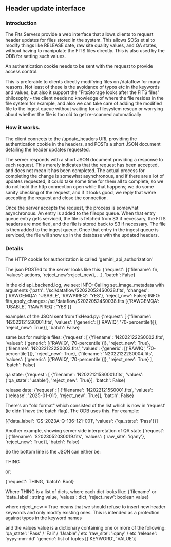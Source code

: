 ## Header update interface

### Introduction

The Fits Servers provide a web interface that allows clients to request header
updates for files stored in the system. This allows SOSs et al to modify
things like RELEASE date, raw site quality values, and QA states, without 
having to manipulate the FITS files directly. This is also used by the ODB
for setting such values.

An authentication cookie needs to be sent with the request to provide access
control.

This is preferable to clients directly modifying files on /dataflow for many
reasons. Not least of these is the avoidance of typos etc in the keywords and 
values, but also it support the "FitsStorage looks after the FITS files"
philosophy - the client needs no knowledge of where the file resides in the 
file system for example, and also we can take care of adding the modified
file to the ingest queue without waiting for a filesystem rescan or worrying 
about whether the file is too old to get re-scanned automatically

### How it works.

The client connects to the /update_headers URI, providing the authentication
cookie in the headers, and POSTs a short JSON document detailing the header
updates requested. 

The server responds with a short JSON document providing a response to each
request. This merely indicates that the request has been accepted, and does
not mean it has been completed. The actual process for completing the change
is somewhat asynchronous, and if there are a lot of updates requested, it could
take some time for them all to complete, so we do not hold the http connection 
open while that happens; we do some sanity checking of the request, and if it
looks good, we reply that we're accepting the request and close the connection.

Once the server accepts the request, the process is somewhat asynchronous. An
entry is added to the fileops queue. When that entry queue entry gets serviced,
the file is fetched from S3 if necessary, the FITS headers are modified, and
the file is stored back to S3 if necessary. The file is then added to the
ingest queue. Once that entry in the ingest queue is serviced, the file will
show up in the database with the updated headers.

### Details

The HTTP cookie for authorization is called 'gemini_api_authorization'

The json POSTed to the server looks like this:
{'request': [{'filename': fn, 'values': actions, 'reject_new':reject_new}, ...],
'batch': False}

In the old api_backend.log, we see:
INFO: Calling set_image_metadata with arguments {'path': '/sci/dataflow/S20220524S0038.fits', 'changes': {'RAWGEMQA': 'USABLE', 'RAWPIREQ': 'YES'}, 'reject_new': False}
INFO: fits_apply_changes: /sci/dataflow/S20220524S0038.fits [{'RAWGEMQA': 'USABLE', 'RAWPIREQ': 'YES'}]

examples of the JSON sent from fixHead.py:
{'request': [
    {'filename': 'N20221215S0001.fits', 
     'values': {'generic': [('RAWIQ', '70-percentile')]}, 
     'reject_new': True}],
'batch': False}

same but for multiple files:
{'request': [
    {'filename': 'N20221222S0002.fits', 
     'values': {'generic': [('RAWIQ', '70-percentile')]}, 
     'reject_new': True}, 
    {'filename': 'N20221222S0003.fits', 
     'values': {'generic': [('RAWIQ', '70-percentile')]}, 
     'reject_new': True}, 
    {'filename': 'N20221222S0004.fits', 
     'values': {'generic': [('RAWIQ', '70-percentile')]}, 
    'reject_new': True}
    ], 
'batch': False}

qa state:
{'request': [
    {'filename': 'N20221215S0001.fits', 
     'values': {'qa_state': 'usable'}, 
     'reject_new': True}], 
'batch': False}

release date:
{'request': [
    {'filename': 'N20221215S0001.fits', 
     'values': {'release': '2025-01-01'}, 
     'reject_new': True}], 
'batch': False}

There's an "old format" which consisted of the list which is now in 'request'
(ie didn't have the batch flag). The ODB uses this. For example:

[{'data_label': 'GS-2023A-Q-136-121-001',
  'values': {'qa_state': 'Pass'}}]


Another example, showing server side interpretation of QA state
{'request': [
    {'filename': 'S20230520S0019.fits', 
     'values': {'raw_site': 'iqany'}, 
     'reject_new': True}], 
 'batch': False}

So the bottom line is the JSON can either be:

THING

or:

{'request': THING, 'batch': Bool}

Where THING is a list of dicts, where each dict looks like:
{'filename' or 'data_label': string value,
 'values': dict,
 'reject_new': boolean value}

where reject_new = True means that we should refuse to insert new header
keywords and only modify existing ones. This is intended as a protection against
typos in the keyword names

and the values value is a dictionary containing one or more of the following:
'qa_state': 'Pass' / 'Fail' / 'Usable' / etc
'raw_site': 'iqany' / etc
'release': 'yyyy-mm-dd'
'generic': list of tuples [('KEYWORD', 'VALUE')]
